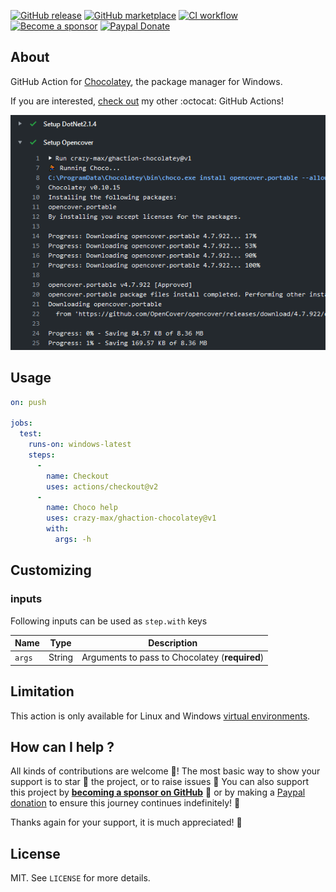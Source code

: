 [![GitHub release](https://img.shields.io/github/release/crazy-max/ghaction-chocolatey.svg?style=flat-square)](https://github.com/crazy-max/ghaction-chocolatey/releases/latest)
[![GitHub marketplace](https://img.shields.io/badge/marketplace-chocolatey--action-blue?logo=github&style=flat-square)](https://github.com/marketplace/actions/chocolatey-action)
[![CI workflow](https://img.shields.io/github/workflow/status/crazy-max/ghaction-chocolatey/test?label=ci&logo=github&style=flat-square)](https://github.com/crazy-max/ghaction-chocolatey/actions?workflow=ci)
[![Become a sponsor](https://img.shields.io/badge/sponsor-crazy--max-181717.svg?logo=github&style=flat-square)](https://github.com/sponsors/crazy-max)
[![Paypal Donate](https://img.shields.io/badge/donate-paypal-00457c.svg?logo=paypal&style=flat-square)](https://www.paypal.me/crazyws)

## About

GitHub Action for [Chocolatey](https://chocolatey.org/), the package manager for Windows.

If you are interested, [check out](https://git.io/Je09Y) my other :octocat: GitHub Actions!

![GitHub Action for Chocolatey](.github/ghaction-chocolatey.png)

## Usage

```yaml
on: push

jobs:
  test:
    runs-on: windows-latest
    steps:
      -
        name: Checkout
        uses: actions/checkout@v2
      -
        name: Choco help
        uses: crazy-max/ghaction-chocolatey@v1
        with:
          args: -h
```

## Customizing

### inputs

Following inputs can be used as `step.with` keys

| Name            | Type    | Description                     |
|-----------------|---------|---------------------------------|
| `args`          | String  | Arguments to pass to Chocolatey (**required**) |

## Limitation

This action is only available for Linux and Windows [virtual environments](https://help.github.com/en/articles/virtual-environments-for-github-actions#supported-virtual-environments-and-hardware-resources).

## How can I help ?

All kinds of contributions are welcome :raised_hands:! The most basic way to show your support is to star :star2: the project, or to raise issues :speech_balloon: You can also support this project by [**becoming a sponsor on GitHub**](https://github.com/sponsors/crazy-max) :clap: or by making a [Paypal donation](https://www.paypal.me/crazyws) to ensure this journey continues indefinitely! :rocket:

Thanks again for your support, it is much appreciated! :pray:

## License

MIT. See `LICENSE` for more details.
